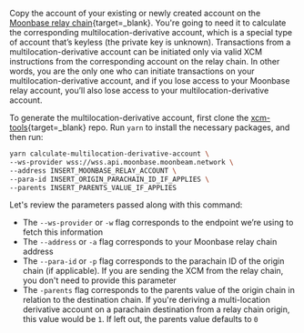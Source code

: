Copy the account of your existing or newly created account on the [Moonbase relay chain](https://polkadot.js.org/apps/?rpc=wss://frag-moonbase-relay-rpc-ws.g.moonbase.moonbeam.network#/accounts){target=_blank}. You're going to need it to calculate the corresponding multilocation-derivative account, which is a special type of account that’s keyless (the private key is unknown). Transactions from a multilocation-derivative account can be initiated only via valid XCM instructions from the corresponding account on the relay chain. In other words, you are the only one who can initiate transactions on your multilocation-derivative account, and if you lose access to your Moonbase relay account, you’ll also lose access to your multilocation-derivative account.

To generate the multilocation-derivative account, first clone the [xcm-tools](https://github.com/Moonsong-Labs/xcm-tools){target=_blank} repo. Run `yarn` to install the necessary packages, and then run:

```sh
yarn calculate-multilocation-derivative-account \
--ws-provider wss://wss.api.moonbase.moonbeam.network \
--address INSERT_MOONBASE_RELAY_ACCOUNT \
--para-id INSERT_ORIGIN_PARACHAIN_ID_IF_APPLIES \
--parents INSERT_PARENTS_VALUE_IF_APPLIES
```

Let's review the parameters passed along with this command:

- The `--ws-provider` or `-w` flag corresponds to the endpoint we’re using to fetch this information
- The `--address` or `-a` flag corresponds to your Moonbase relay chain address
- The `--para-id` or `-p` flag corresponds to the parachain ID of the origin chain (if applicable). If you are sending the XCM from the relay chain, you don't need to provide this parameter
- The `-parents` flag corresponds to the parents value of the origin chain in relation to the destination chain. If you're deriving a multi-location derivative account on a parachain destination from a relay chain origin, this value would be `1`. If left out, the parents value defaults to `0`